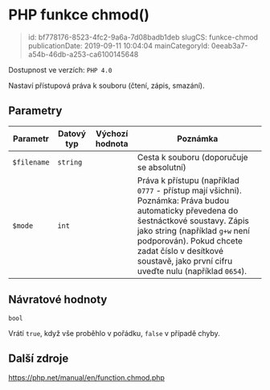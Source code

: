 PHP funkce chmod()
================================

> id: bf778176-8523-4fc2-9a6a-7d08badb1deb
> slugCS: funkce-chmod
> publicationDate: 2019-09-11 10:04:04
> mainCategoryId: 0eeab3a7-a54b-46db-a253-ca6100145648

Dostupnost ve verzích: `PHP 4.0`

Nastaví přístupová práva k souboru (čtení, zápis, smazání).

Parametry
--------------

| Parametr | Datový typ | Výchozí hodnota | Poznámka |
|-----|-----|-----|-----|
| `$filename` | `string` |  | Cesta k souboru (doporučuje se absolutní) |
| `$mode` | `int` |  | Práva k přístupu (například `0777` - přístup mají všichni). Poznámka: Práva budou automaticky převedena do šestnáctkové soustavy. Zápis jako string (například `g+w` není podporován). Pokud chcete zadat číslo v desítkové soustavě, jako první cifru uveďte nulu (například `0654`). |


Návratové hodnoty
----------------

`bool`

Vrátí `true`, když vše proběhlo v pořádku, `false` v případě chyby.

Další zdroje
------------

https://php.net/manual/en/function.chmod.php

